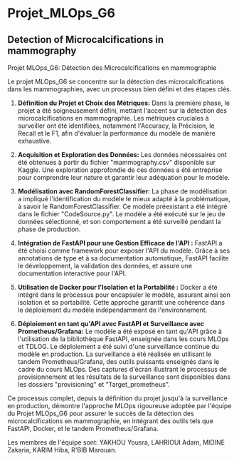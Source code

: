 # Projet_MLOps_G6
## Detection of Microcalcifications in mammography
Projet MLOps_G6: Détection des Microcalcifications en mammographie

Le projet MLOps_G6 se concentre sur la détection des microcalcifications dans les mammographies, avec un processus bien défini et des étapes clés.

1. **Définition du Projet et Choix des Métriques:**
   Dans la première phase, le projet a été soigneusement défini, mettant l'accent sur la détection des microcalcifications en mammographie. Les métriques cruciales à surveiller ont été identifiées, notamment l'Accuracy, la Précision, le Recall et le F1, afin d'évaluer la performance du modèle de manière exhaustive.

2. **Acquisition et Exploration des Données:**
   Les données nécessaires ont été obtenues à partir du fichier "mammography.csv" disponible sur Kaggle. Une exploration approfondie de ces données a été entreprise pour comprendre leur nature et garantir leur adéquation pour le modèle.

3. **Modélisation avec RandomForestClassifier:**
   La phase de modélisation a impliqué l'identification du modèle le mieux adapté à la problématique, à savoir le RandomForestClassifier. Ce modèle préexistant a été intégré dans le fichier "CodeSource.py". Le modèle a été exécuté sur le jeu de données sélectionné, et son comportement a été surveillé pendant la phase de production.

4. **Intégration de FastAPI pour une Gestion Efficace de l'API :**
   FastAPI a été choisi comme framework pour exposer l'API du modèle. Grâce à ses annotations de type et à sa documentation automatique, FastAPI facilite le développement, la validation des données, et assure une documentation interactive pour l'API.

5. **Utilisation de Docker pour l'Isolation et la Portabilité :**
   Docker a été intégré dans le processus pour encapsuler le modèle, assurant ainsi son isolation et sa portabilité. Cette approche garantit une cohérence dans le déploiement du modèle indépendamment de l'environnement.

6. **Déploiement en tant qu'API avec FastAPI et Surveillance avec Prometheus/Grafana:**
   Le modèle a été exposé en tant qu'API grâce à l'utilisation de la bibliothèque FastAPI, enseignée dans les cours MLOps et TDLOG. Le déploiement a été suivi d'une surveillance continue du modèle en production. La surveillance a été réalisée en utilisant le tandem Prometheus/Grafana, des outils puissants enseignés dans le cadre du cours MLOps. Des captures d'écran illustrant le processus de provisionnement et les résultats de la surveillance sont disponibles dans les dossiers "provisioning" et "Target_prometheus".

Ce processus complet, depuis la définition du projet jusqu'à la surveillance en production, démontre l'approche MLOps rigoureuse adoptée par l'équipe du Projet MLOps_G6 pour assurer le succès de la détection des microcalcifications en mammographie, en intégrant des outils tels que FastAPI, Docker, et le tandem Prometheus/Grafana.

Les membres de l'équipe sont: 
YAKHOU Yousra,
LAHRIOUI Adam,
MIDINE Zakaria,
KARIM Hiba,
R'BIB Marouan.
